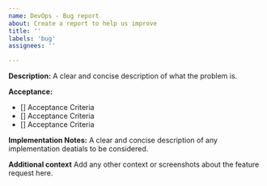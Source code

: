 ```yaml
---
name: DevOps - Bug report
about: Create a report to help us improve
title: ''
labels: 'bug'
assignees: ''

---
```


**Description:**
A clear and concise description of what the problem is.

**Acceptance:**
- [] Acceptance Criteria 
- [] Acceptance Criteria 
- [] Acceptance Criteria 

**Implementation Notes:**
A clear and concise description of any implementation deatials to be considered.

**Additional context**
Add any other context or screenshots about the feature request here.

